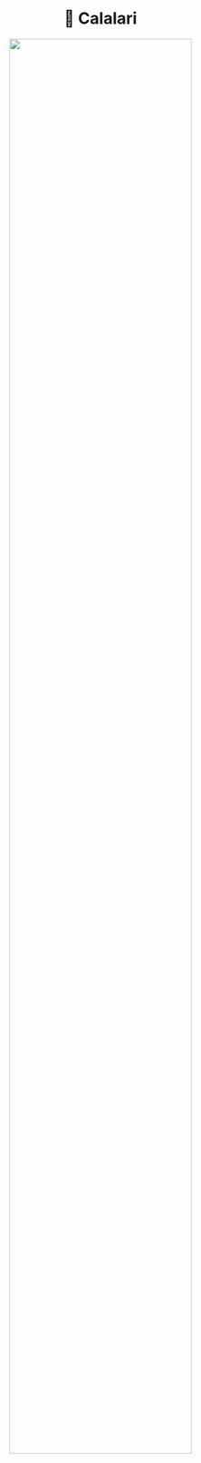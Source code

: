 <h1 align="center">🦋 Calalari</h1>

<div align="center">
<img src="https://64.media.tumblr.com/9742a8671815af8a9e030033c3495103/tumblr_ntwbcn7EN01uf5p9po6_400.gifv" align="center" style="width: 80%" />
</div>  
